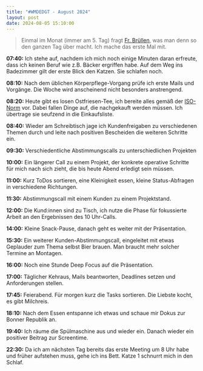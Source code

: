 ```yaml
---
title: "#WMDEDGT - August 2024"
layout: post
date: 2024-08-05 15:10:00
---
```


> Einmal im Monat (immer am 5. Tag) fragt [Fr. Brüllen](https://bruellen.blogspot.com/), was man denn so den ganzen Tag über macht. Ich mache das erste Mal mit.

__07:40:__ Ich stehe auf, nachdem ich mich noch einige Minuten daran erfreute, dass ich keinen Beruf wie z.B. Bäcker ergriffen habe. Auf dem Weg ins Badezimmer gilt der erste Blick den Katzen. Sie schlafen noch.

__08:10:__ Nach dem üblichen Körperpflege-Vorgang prüfe ich erste Mails und Vorgänge. Die Woche wird anscheinend nicht besonders anstrengend.

__08:20:__ Heute gibt es losen Ostfriesen-Tee, ich bereite alles gemäß der [ISO-Norm](https://loggbok.de/2024/05/30/genormter-tee/) vor. Dabei fallen Dinge auf, die nachgekauft werden müssen. Ich übertrage sie seufzend in die Einkaufsliste.

__08:40:__ Wieder am Schreibtisch jage ich Kundenfreigaben zu verschiedenen Themen durch und leite nach positiven Bescheiden die weiteren Schritte ein.

__09:30:__ Verschiedentliche Abstimmungscalls zu unterschiedlichen Projekten

__10:00:__ Ein längerer Call zu einem Projekt, der konkrete operative Schritte für mich nach sich zieht, die bis heute Abend erledigt sein müssen.

__11:00:__ Kurz ToDos sortieren, eine Kleinigkeit essen, kleine Status-Abfragen in verschiedene Richtungen.

__11:30:__ Abstimmungscall mit einem Kunden zu einem Projektstand.

__12:00:__ Die Kund:innen sind zu Tisch, ich nutze die Phase für fokussierte Arbeit an den Ergebnissen des 10 Uhr-Calls.

__14:00:__ Kleine Snack-Pause, danach geht es weiter mit der Präsentation.

__15:30:__ Ein weiterer Kunden-Abstimmungscall, eingeleitet mit etwas Geplauder zum Thema selbst Bier brauen. Man braucht mehr solcher Termine an Montagen.

__16:00:__ Noch eine Stunde Deep Focus auf die Präsentation.

__17:00:__ Täglicher Kehraus, Mails beantworten, Deadlines setzen und Anforderungen stellen.

__17:45:__ Feierabend. Für morgen kurz die Tasks sortieren. Die Liebste kocht, es gibt Milchreis.

__18:10:__ Nach dem Essen entspanne ich etwas und schaue mir Dokus zur Bonner Republik an.

__19:40:__ Ich räume die Spülmaschine aus und wieder ein. Danach wieder ein positiver Beitrag zur Screentime.

__22:30:__ Da ich am nächsten Tag bereits das erste Meeting um 8 Uhr habe und früher aufstehen muss, gehe ich ins Bett. Katze 1 schnurrt mich in den Schlaf.